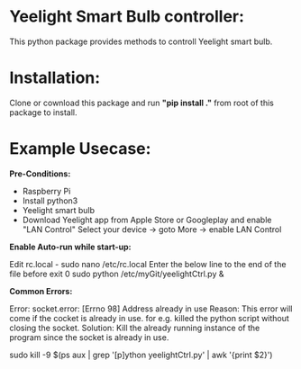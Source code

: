 # Yeelight Smart Bulb controller:

This python package provides methods to controll Yeelight smart bulb.

# Installation:

Clone or cownload this package and run **"pip install ."** from root of this package to install.

# Example Usecase: 


**Pre-Conditions:**

  - Raspberry Pi
  - Install python3
  - Yeelight smart bulb
  - Download Yeelight app from Apple Store or Googleplay and enable "LAN Control"
    Select your device -> goto More -> enable LAN Control
    
**Enable Auto-run while start-up:**


   Edit rc.local - sudo nano /etc/rc.local
   Enter the below line to the end of the file before exit 0
   sudo python /etc/myGit/yeelightCtrl.py &

**Common Errors:**


Error: socket.error: [Errno 98] Address already in use
Reason: This error will come if the cocket is already in use. for e.g. killed the python script without closing the socket.
Solution: Kill the already running instance of the program since the socket is already in use.

sudo kill -9 $(ps aux | grep '[p]ython yeelightCtrl.py' | awk '{print $2}')
